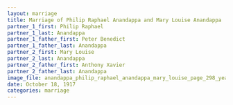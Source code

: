 ```yaml
---
layout: marriage
title: Marriage of Philip Raphael Anandappa and Mary Louise Anandappa
partner_1_first: Philip Raphael
partner_1_last: Anandappa
partner_1_father_first: Peter Benedict
partner_1_father_last: Anandappa
partner_2_first: Mary Louise
partner_2_last: Anandappa
partner_2_father_first: Anthony Xavier
partner_2_father_last: Anandappa
image_file: anandappa_philip_raphael_anandappa_mary_louise_page_298_year_1917
date: October 18, 1917
categories: marriage
---
```


